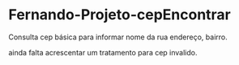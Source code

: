 # Fernando-Projeto-cepEncontrar


Consulta cep básica para informar nome da rua endereço, bairro.


ainda falta acrescentar um tratamento para cep invalido.
